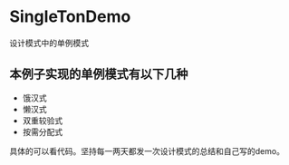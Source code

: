 # SingleTonDemo
设计模式中的单例模式
## 本例子实现的单例模式有以下几种
* 饿汉式
* 懒汉式
* 双重较验式
* 按需分配式

具体的可以看代码。坚持每一两天都发一次设计模式的总结和自己写的demo。
